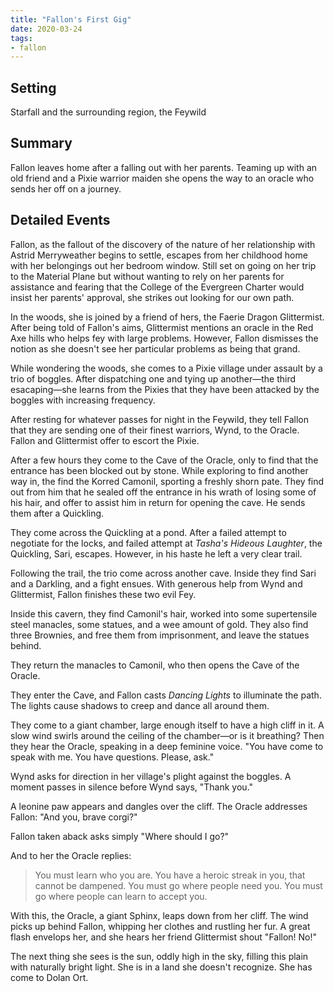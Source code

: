 ```yaml
---
title: "Fallon's First Gig"
date: 2020-03-24
tags:
- fallon
---
```


<!-- # 24 March, 2020 -->
## Setting
Starfall and the surrounding region, the Feywild

## Summary
Fallon leaves home after a falling out with her parents. Teaming up with an old
friend and a Pixie warrior maiden she opens the way to an oracle who sends her
off on a journey.
<!--more-->

## Detailed Events
Fallon, as the fallout of the discovery of the nature of her relationship with
Astrid Merryweather begins to settle, escapes from her childhood home with her
belongings out her bedroom window. Still set on going on her trip to the
Material Plane but without wanting to rely on her parents for assistance and
fearing that the College of the Evergreen Charter would insist her parents'
approval, she strikes out looking for our own path.

In the woods, she is joined by a friend of hers, the Faerie Dragon Glittermist.
After being told of Fallon's aims, Glittermist mentions an oracle in the Red
Axe hills who helps fey with large problems. However, Fallon dismisses the
notion as she doesn't see her particular problems as being that grand.

While wondering the woods, she comes to a Pixie village under assault by a trio
of boggles. After dispatching one and tying up another&mdash;the third
esacaping&mdash;she learns from the Pixies that they have been attacked by the
boggles with increasing frequency.

After resting for whatever passes for night in the Feywild, they tell Fallon
that they are sending one of their finest warriors, Wynd, to the Oracle. Fallon
and Glittermist offer to escort the Pixie.

After a few hours they come to the Cave of the Oracle, only to find that the
entrance has been blocked out by stone. While exploring to find another way in,
the find the Korred Camonil, sporting a freshly shorn pate. They find out from
him that he sealed off the entrance in his wrath of losing some of his hair,
and offer to assist him in return for opening the cave. He sends them after a
Quickling.

They come across the Quickling at a pond. After a failed attempt to negotiate
for the locks, and failed attempt at *Tasha's Hideous Laughter*, the Quickling,
Sari, escapes. However, in his haste he left a very clear trail.

Following the trail, the trio come across another cave. Inside they find Sari
and a Darkling, and a fight ensues. With generous help from Wynd and
Glittermist, Fallon finishes these two evil Fey.

Inside this cavern, they find Camonil's hair, worked into some supertensile
steel manacles, some statues, and a wee amount of gold. They also find three
Brownies, and free them from imprisonment, and leave the statues behind.

They return the manacles to Camonil, who then opens the Cave of the Oracle.

They enter the Cave, and Fallon casts *Dancing Lights* to illuminate the path.
The lights cause shadows to creep and dance all around them.

They come to a giant chamber, large enough itself to have a high cliff in it.
A slow wind swirls around the ceiling of the chamber&mdash;or is it breathing?
Then they hear the Oracle, speaking in a deep feminine voice. "You have come to
speak with me. You have questions. Please, ask."

Wynd asks for direction in her village's plight against the boggles. A moment
passes in silence before Wynd says, "Thank you."

A leonine paw appears and dangles over the cliff. The Oracle addresses Fallon:
"And you, brave corgi?"

Fallon taken aback asks simply "Where should I go?"

And to her the Oracle replies:
> You must learn who you are. You have a heroic streak in you, that
cannot be dampened. You must go where people need you. You must go where people
can learn to accept you.

With this, the Oracle, a giant Sphinx, leaps down from her cliff. The wind picks
up behind Fallon, whipping her clothes and rustling her fur. A great flash
envelops her, and she hears her friend Glittermist shout "Fallon! No!"

The next thing she sees is the sun, oddly high in the sky, filling this plain
with naturally bright light. She is in a land she doesn't recognize. She has
come to Dolan Ort.
